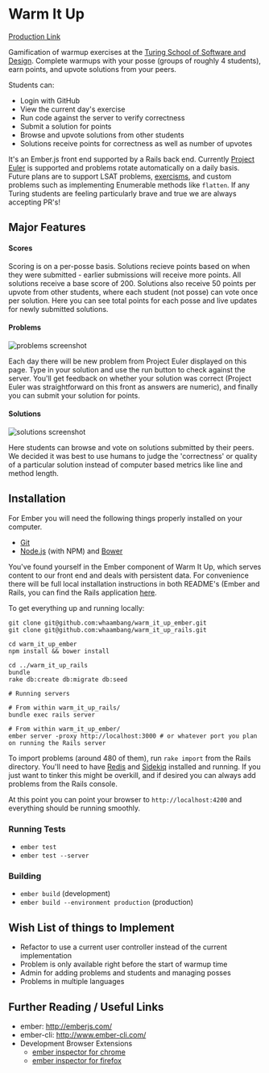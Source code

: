 # Warm It Up

[Production Link](http://192.241.154.25/)

Gamification of warmup exercises at the [Turing School of Software and Design](http://turing.io).  Complete warmups with your posse (groups of roughly 4 students), earn points, and upvote solutions from your peers.
    
Students can:

* Login with GitHub
* View the current day's exercise
* Run code against the server to verify correctness
* Submit a solution for points
* Browse and upvote solutions from other students
* Solutions receive points for correctness as well as number of upvotes


It's an Ember.js front end supported by a Rails back end.  Currently [Project Euler](https://projecteuler.net/) is supported and problems rotate automatically on a daily basis.  Future plans are to support LSAT problems, [exercisms](http://www.exercism.io/), and custom problems such as implementing Enumerable methods like `flatten`.  If any Turing students are feeling particularly brave and true we are always accepting PR's!

## Major Features

#### Scores

Scoring is on a per-posse basis.  Solutions recieve points based on when they were submitted - earlier submissions will receive more points.  All solutions receive a base score of 200.  Solutions also receive 50 points per upvote from other students, where each student (not posse) can vote once per solution.  Here you can see total points for each posse and live updates for newly submitted solutions.

#### Problems

![problems screenshot](http://i.imgur.com/zHAF3ro.png)

Each day there will be new problem from Project Euler displayed on this page.  Type in your solution and use the run button to check against the server.  You'll get feedback on whether your solution was correct (Project Euler was straightforward on this front as answers are numeric), and finally you can submit your solution for points.

#### Solutions

![solutions screenshot](http://i.imgur.com/X9DxV6E.png)

Here students can browse and vote on solutions submitted by their peers.  We decided it was best to use humans to judge the 'correctness' or quality of a particular solution instead of computer based metrics like line and method length.  

## Installation

For Ember you will need the following things properly installed on your computer.

* [Git](http://git-scm.com/)
* [Node.js](http://nodejs.org/) (with NPM) and [Bower](http://bower.io/)

You've found yourself in the Ember component of Warm It Up, which serves content to our front end and deals with persistent data.  For convenience there will be full local installation instructions in both README's (Ember and Rails, you can find the Rails application [here](https://github.com/whaambang/warm_it_up_rails).

To get everything up and running locally:

```
git clone git@github.com:whaambang/warm_it_up_ember.git
git clone git@github.com:whaambang/warm_it_up_rails.git

cd warm_it_up_ember
npm install && bower install

cd ../warm_it_up_rails
bundle
rake db:create db:migrate db:seed

# Running servers

# From within warm_it_up_rails/
bundle exec rails server

# From within warm_it_up_ember/
ember server -proxy http://localhost:3000 # or whatever port you plan on running the Rails server
```

To import problems (around 480 of them), run `rake import` from the Rails directory.  You'll need to have [Redis](http://redis.io/) and [Sidekiq](https://github.com/mperham/sidekiq) installed and running.  If you just want to tinker this might be overkill, and if desired you can always add problems from the Rails console.

At this point you can point your browser to `http://localhost:4200` and everything should be running smoothly.

### Running Tests

* `ember test`
* `ember test --server`

### Building

* `ember build` (development)
* `ember build --environment production` (production)

## Wish List of things to Implement

* Refactor to use a current user controller instead of the current implementation
* Problem is only available right before the start of warmup time
* Admin for adding problems and students and managing posses
* Problems in multiple languages

## Further Reading / Useful Links

* ember: http://emberjs.com/
* ember-cli: http://www.ember-cli.com/
* Development Browser Extensions
  * [ember inspector for chrome](https://chrome.google.com/webstore/detail/ember-inspector/bmdblncegkenkacieihfhpjfppoconhi)
  * [ember inspector for firefox](https://addons.mozilla.org/en-US/firefox/addon/ember-inspector/)
